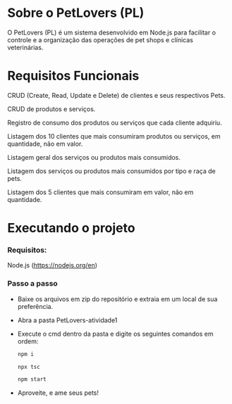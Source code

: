 
# Sobre o PetLovers (PL)
O PetLovers (PL) é um sistema desenvolvido em Node.js para facilitar o controle e a organização das operações de pet shops e clínicas veterinárias.

# Requisitos Funcionais

CRUD (Create, Read, Update e Delete) de clientes e seus respectivos Pets.

CRUD de produtos e serviços.

Registro de consumo dos produtos ou serviços que cada cliente adquiriu.

Listagem dos 10 clientes que mais consumiram produtos ou serviços, em quantidade, não em valor.

Listagem geral dos serviços ou produtos mais consumidos.

Listagem dos serviços ou produtos mais consumidos por tipo e raça de pets.

Listagem dos 5 clientes que mais consumiram em valor, não em quantidade.


# Executando o projeto

### Requisitos:

Node.js (https://nodejs.org/en)

### Passo a passo

- Baixe os arquivos em zip do repositório e extraia em um local de sua preferência.

- Abra a pasta PetLovers-atividade1

- Execute o cmd dentro da pasta e digite os seguintes comandos em ordem:
  ``` bash
  npm i

  npx tsc

  npm start
  ```

- Aproveite, e ame seus pets!
